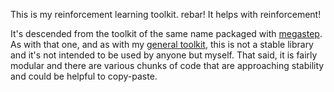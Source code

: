 This is my reinforcement learning toolkit. rebar! It helps with reinforcement!

It's descended from the toolkit of the same name packaged with
[megastep](http://andyljones.com/megastep/reference.html#module-rebar). As with that one, and as with my [general
toolkit](https://github.com/andyljones/aljpy), this is not a stable library and it's not intended to be used by
anyone but myself. That said, it is fairly modular and there are various chunks of code that are approaching
stability and could be helpful to copy-paste.